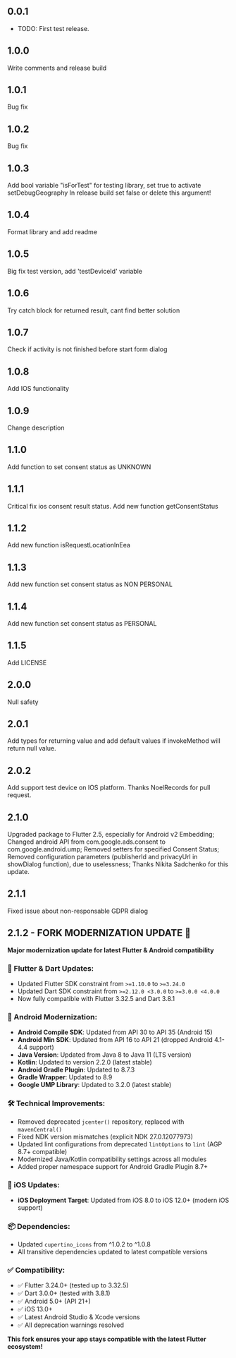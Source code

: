 ## 0.0.1

- TODO: First test release.

## 1.0.0

Write comments and release build

## 1.0.1

Bug fix

## 1.0.2

Bug fix

## 1.0.3

Add bool variable "isForTest" for testing library, set true to activate setDebugGeography
In release build set false or delete this argument!

## 1.0.4

Format library and add readme

## 1.0.5

Big fix test version, add 'testDeviceId' variable

## 1.0.6

Try catch block for returned result, cant find better solution

## 1.0.7

Check if activity is not finished before start form dialog

## 1.0.8

Add IOS functionality

## 1.0.9

Change description

## 1.1.0

Add function to set consent status as UNKNOWN

## 1.1.1

Critical fix ios consent result status. Add new function getConsentStatus

## 1.1.2

Add new function isRequestLocationInEea

## 1.1.3

Add new function set consent status as NON PERSONAL

## 1.1.4

Add new function set consent status as PERSONAL

## 1.1.5

Add LICENSE

## 2.0.0

Null safety

## 2.0.1

Add types for returning value and add default values if invokeMethod will return null value.

## 2.0.2

Add support test device on IOS platform. Thanks NoelRecords for pull request.

## 2.1.0

Upgraded package to Flutter 2.5, especially for Android v2 Embedding;
Changed android API from com.google.ads.consent to com.google.android.ump;
Removed setters for specified Consent Status;
Removed configuration parameters (publisherId and privacyUrl in showDialog function), due to uselessness;
Thanks Nikita Sadchenko for this update.

## 2.1.1

Fixed issue about non-responsable GDPR dialog

## 2.1.2 - FORK MODERNIZATION UPDATE 🚀

**Major modernization update for latest Flutter & Android compatibility**

### 🔧 Flutter & Dart Updates:

- Updated Flutter SDK constraint from `>=1.10.0` to `>=3.24.0`
- Updated Dart SDK constraint from `>=2.12.0 <3.0.0` to `>=3.0.0 <4.0.0`
- Now fully compatible with Flutter 3.32.5 and Dart 3.8.1

### 📱 Android Modernization:

- **Android Compile SDK**: Updated from API 30 to API 35 (Android 15)
- **Android Min SDK**: Updated from API 16 to API 21 (dropped Android 4.1-4.4 support)
- **Java Version**: Updated from Java 8 to Java 11 (LTS version)
- **Kotlin**: Updated to version 2.2.0 (latest stable)
- **Android Gradle Plugin**: Updated to 8.7.3
- **Gradle Wrapper**: Updated to 8.9
- **Google UMP Library**: Updated to 3.2.0 (latest stable)

### 🛠 Technical Improvements:

- Removed deprecated `jcenter()` repository, replaced with `mavenCentral()`
- Fixed NDK version mismatches (explicit NDK 27.0.12077973)
- Updated lint configurations from deprecated `lintOptions` to `lint` (AGP 8.7+ compatible)
- Modernized Java/Kotlin compatibility settings across all modules
- Added proper namespace support for Android Gradle Plugin 8.7+

### 🍎 iOS Updates:

- **iOS Deployment Target**: Updated from iOS 8.0 to iOS 12.0+ (modern iOS support)

### 📦 Dependencies:

- Updated `cupertino_icons` from ^1.0.2 to ^1.0.8
- All transitive dependencies updated to latest compatible versions

### ✅ Compatibility:

- ✅ Flutter 3.24.0+ (tested up to 3.32.5)
- ✅ Dart 3.0.0+ (tested with 3.8.1)
- ✅ Android 5.0+ (API 21+)
- ✅ iOS 13.0+
- ✅ Latest Android Studio & Xcode versions
- ✅ All deprecation warnings resolved

**This fork ensures your app stays compatible with the latest Flutter ecosystem!**

